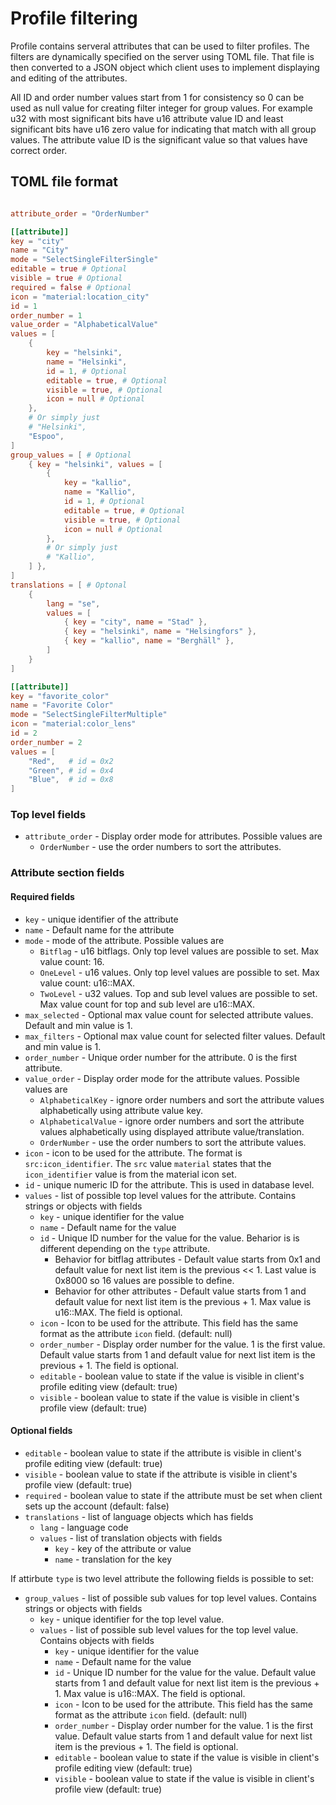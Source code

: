 
# Profile filtering

Profile contains serveral attributes that can be used to filter profiles. The
filters are dynamically specified on the server using TOML file. That file
is then converted to a JSON object which client uses to implement
displaying and editing of the attributes.

All ID and order number values start from 1 for consistency so 0 can be used
as null value for creating filter integer for group values. For example u32
with most significant bits have u16 attribute value ID and least significant
bits have u16 zero value for indicating that match with all group values.
The attribute value ID is the significant value so that values have correct
order.

## TOML file format

```toml

attribute_order = "OrderNumber"

[[attribute]]
key = "city"
name = "City"
mode = "SelectSingleFilterSingle"
editable = true # Optional
visible = true # Optional
required = false # Optional
icon = "material:location_city"
id = 1
order_number = 1
value_order = "AlphabeticalValue"
values = [
    {
        key = "helsinki",
        name = "Helsinki",
        id = 1, # Optional
        editable = true, # Optional
        visible = true, # Optional
        icon = null # Optional
    },
    # Or simply just
    # "Helsinki",
    "Espoo",
]
group_values = [ # Optional
    { key = "helsinki", values = [
        {
            key = "kallio",
            name = "Kallio",
            id = 1, # Optional
            editable = true, # Optional
            visible = true, # Optional
            icon = null # Optional
        },
        # Or simply just
        # "Kallio",
    ] },
]
translations = [ # Optonal
    {
        lang = "se",
        values = [
            { key = "city", name = "Stad" },
            { key = "helsinki", name = "Helsingfors" },
            { key = "kallio", name = "Berghäll" },
        ]
    }
]

[[attribute]]
key = "favorite_color"
name = "Favorite Color"
mode = "SelectSingleFilterMultiple"
icon = "material:color_lens"
id = 2
order_number = 2
values = [
    "Red",   # id = 0x2
    "Green", # id = 0x4
    "Blue",  # id = 0x8
]


```
### Top level fields

- `attribute_order` - Display order mode for attributes.
    Possible values are
    - `OrderNumber` - use the order numbers to sort the attributes.

### Attribute section fields

#### Required fields
- `key` - unique identifier of the attribute
- `name` - Default name for the attribute
- `mode` - mode of the attribute. Possible values are
    - `Bitflag` - u16 bitflags.
        Only top level values are possible to set.
        Max value count: 16.
    - `OneLevel` - u16 values.
        Only top level values are possible to set.
        Max value count: u16::MAX.
    - `TwoLevel` - u32 values.
        Top and sub level values are possible to set.
        Max value count for top and sub level are u16::MAX.
- `max_selected` - Optional max value count for selected attribute values.
    Default and min value is 1.
- `max_filters` - Optional max value count for selected filter values.
    Default and min value is 1.
- `order_number` - Unique order number for the attribute.
        0 is the first attribute.
- `value_order` - Display order mode for the attribute values.
    Possible values are
    - `AlphabeticalKey` - ignore order numbers and sort the attribute values
        alphabetically using attribute value key.
    - `AlphabeticalValue` - ignore order numbers and sort the attribute
      values alphabetically using displayed attribute value/translation.
    - `OrderNumber` - use the order numbers to sort the attribute values.
- `icon` - icon to be used for the attribute. The format is
        `src:icon_identifier`. The `src` value `material` states
        that the `icon_identifier` value is from the material icon set.
- `id` - unique numeric ID for the attribute. This is used in database
        level.
- `values` - list of possible top level values for the attribute.
    Contains strings or objects with fields
    - `key` - unique identifier for the value
    - `name` - Default name for the value
    - `id` - Unique ID number for the value for the value. Beharior is
        is different depending on the `type` attribute.
        - Behavior for bitflag attributes - Default value starts
            from 0x1 and default value for next list item is the
            previous << 1. Last value is 0x8000 so 16 values are possible
            to define.
        - Behavior for other attributes - Default value starts
            from 1 and default value for next list item is the previous + 1.
            Max value is u16::MAX.
        The field is optional.
    - `icon` - Icon to be used for the attribute.
        This field has the same format as the attribute `icon` field.
        (default: null)
    - `order_number` - Display order number for the value.
        1 is the first value.
        Default value starts from 1 and default value for next
        list item is the previous + 1.
        The field is optional.
    - `editable` - boolean value to state if the value is visible
            in client's profile editing view
            (default: true)
    - `visible` - boolean value to state if the value is visible
        in client's profile view
        (default: true)

#### Optional fields

- `editable` - boolean value to state if the attribute is
                visible in client's profile editing view
               (default: true)
- `visible` - boolean value to state if the attribute is visible
                in client's profile view
                (default: true)
- `required` - boolean value to state if the attribute must be set
                when client sets up the account
                (default: false)
- `translations` - list of language objects which has fields
    - `lang` - language code
    - `values` - list of translation objects with fields
        - `key` - key of the attribute or value
        - `name` - translation for the key

If attirbute `type` is two level attribute the following fields is
possible to set:

- `group_values` - list of possible sub values for top level values.
    Contains strings or objects with fields
    - `key` - unique identifier for the top level value.
    - `values` - list of possible sub level values for the top level value.
        Contains objects with fields
        - `key` - unique identifier for the value
        - `name` - Default name for the value
        - `id` - Unique ID number for the value for the value.
            Default value starts from 1 and default value for
            next list item is the previous + 1.
            Max value is u16::MAX.
            The field is optional.
        - `icon` - Icon to be used for the attribute.
            This field has the same format as the attribute `icon` field.
            (default: null)
        - `order_number` - Display order number for the value.
            1 is the first value.
            Default value starts from 1 and default value for next
            list item is the previous + 1.
            The field is optional.
        - `editable` - boolean value to state if the value is visible
            in client's profile editing view
            (default: true)
        - `visible` - boolean value to state if the value is visible
            in client's profile view
            (default: true)
